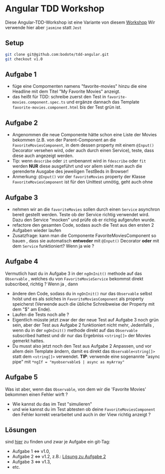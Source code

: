 # Angular TDD Workshop
Diese Angular-TDD-Workshop ist eine Variante von diesem [Workshop](https://itnext.io/test-driven-development-in-an-angular-world-92c0c42a54d0)
Wir verwende hier aber `jasmine` statt `Jest`
## Setup
```bash
git clone git@github.com:bodote/tdd-angular.git 
git checkout v1.0
```
## Aufgabe 1
* füge eine Compomenten namens "favorite-movies" hinzu die eine Headline mit dem Titel "My Favorite Movies" anzeigt. 
* das heißt für TDD:  schreibe zuerst den Test  in `favorite-movies.component.spec.ts` und ergänze dannach das Template `favorite-movies.component.html` bis der Test grün ist.
## Aufgabe 2
* Angenommen die neue Componente hätte schon eine Liste der Movies bekommen (z.B. von der Parent-Component an die `FavoriteMoviesComponent`, in dem dessen property mit einem `@Input()` Decorator versehen wird, oder auch durch einen Service), teste, dass diese auch angezeigt werden.
* Tip: wenn  `describe` oder `it` umbenannt wird in  `fdescribe` oder `fit`  werden  **NUR** diese ausgeführt und vor allem sieht man auch die gerenderte Ausgabe des jeweiligen TestBeds in Browser!
* Anmerkung: `@Input()` vor der `favoriteMovies` property der Klasse `FavoriteMoviesComponent` ist für den Unittest unnötig, geht auch ohne
## Aufgabe 3
* nehmen wir an die `favoriteMovies` sollen durch einen `Service` asynchron bereit gestellt werden. Teste ob der Service richtig verwendet wird. Dazu den Service "mocken" und prüfe ob er richtig aufgerufen wurde.
* refactore den gesamten Code, sodass auch die Test aus den ersten 2 Aufgaben wieder laufen
* Zusatzfrage: kann man die Componente FavoriteMoviesComponent so bauen , dass sie automatisch **entweder** mit `@Input()` Decorator **oder** mit dem `Service` funktioniert? Wenn ja wie ?

## Aufgabe 4
Vermutlich hast du in Aufgabe 3 in der `ngOnInit()` methode auf das `Observable` , welches du von `FavoriteMovieService` bekommst direkt subscribed, richtig ?
Wenn ja , dann 
* ändere den Code, sodass du in `ngOnInit()` nur das `Observable` selbst holst und es als solches in `FavoriteMoviesComponent` als property speicherst (Verwende auch die übliche Schreibweise der Property mit dem "$" am Ende). 
* Laufen die Tests noch alle ?
* Eigentlich müsste jetzt zwar der der neue Test auf Aufgabe 3 noch grün sein, aber der Test aus Aufgabe 2 funktioniert nicht mehr, Jedenfalls , wenn du in der `ngOnInit()` methode direkt auf das `Observable` subscribed hattest und dir nur das Ergebniss `<string[]>` der Movies gemerkt hattes. 
* Du musst also jetzt noch den Test aus Aufgabe 2 Anpassen, und vor allem dein Template ändern, damit es direkt das `Observable<string[]>`  statt dem `<string[]>` verwendet. **TIP**: verwende eine sogenannte "async pipe" mit `*ngIf = "myobservable$ | async as myArray"`

## Aufgabe 5
Was ist aber, wenn das `Observable`, von dem wir die 'Favorite Movies' bekommen einen Fehler wirft ?
* Wie kannst du das im Test "simulieren" 
* und wie kannst du im Test abtesten ob deine `FavoriteMoviesComponent` den Fehler korrekt verarbeitet und auch in der View richtig anzeigt ?




## Lösungen
sind [hier](https://github.com/bodote/tdd-angular) zu finden und zwar je Aufgabe ein git-Tag:
* Aufgabe 1 <=> v1.0, 
* Aufgabe 2 <=> v1.2, z.B.: [Lösung zu Aufgabe 2](https://github.com/bodote/tdd-angular/tree/v1.2)
* Aufgabe 3 <=> v1.3, 
* etc.